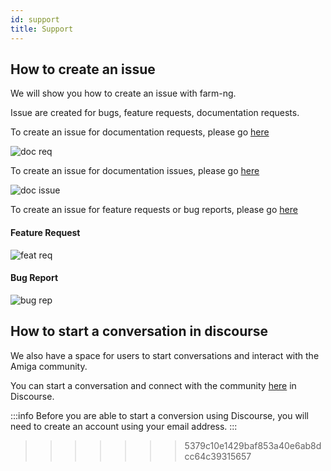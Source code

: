 ```yaml
---
id: support
title: Support
---
```


## How to create an issue

We will show you how to create an issue with farm-ng.

Issue are created for bugs, feature requests, documentation requests.

To create an issue for documentation requests, please go [here](https://github.com/farm-ng/amiga-dev-kit/issues/new/choose)

![doc req](https://user-images.githubusercontent.com/64480560/209391577-688b70ea-edae-4780-8c52-d5aa5c6854ff.gif)

To create an issue for documentation issues, please go [here](https://github.com/farm-ng/amiga-dev-kit/issues/new/choose)

![doc issue](https://user-images.githubusercontent.com/64480560/209391689-090f4ce7-fad2-4359-ac71-c0efb36dc0e6.gif)


To create an issue for feature requests or bug reports, please go [here](https://github.com/farm-ng/farm-ng-amiga/issues/new/choose)

#### Feature Request
![feat req](https://user-images.githubusercontent.com/64480560/209391730-520c5386-b8d1-4931-976c-a2f868c09292.gif)


#### Bug Report

![bug rep](https://user-images.githubusercontent.com/64480560/209391722-f1bd0228-0711-4914-b999-5e4a833fe4db.gif)

## How to start a conversation in discourse
We also have a space for users to start conversations and interact with the Amiga community.

You can start a conversation and connect with the community [here](https://discourse.farm-ng.com/) in Discourse.

:::info
Before you are able to start a conversion using Discourse, you will need to create an account using your email address.
:::


>>>>>>> 5379c10e1429baf853a40e6ab8dcc64c39315657

